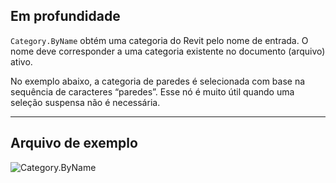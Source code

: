 ## Em profundidade
`Category.ByName` obtém uma categoria do Revit pelo nome de entrada. O nome deve corresponder a uma categoria existente no documento (arquivo) ativo.

No exemplo abaixo, a categoria de paredes é selecionada com base na sequência de caracteres “paredes”. Esse nó é muito útil quando uma seleção suspensa não é necessária.
___
## Arquivo de exemplo

![Category.ByName](./Revit.Elements.Category.ByName_img.jpg)
